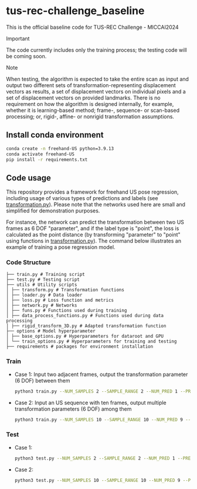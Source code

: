 # tus-rec-challenge_baseline
This is the official baseline code for TUS-REC Challenge - MICCAI2024

> [!IMPORTANT]  
> The code currently includes only the training process; the testing code will be coming soon.

> [!NOTE]  
>When testing, the algorithm is expected to take the entire scan as input and output two different sets of transformation-representing displacement vectors as results, a set of displacement vectors on individual pixels and a set of displacement vectors on provided landmarks. There is no requirement on how the algorithm is designed internally, for example, whether it is learning-based method; frame-, sequence- or scan-based processing; or, rigid-, affine- or nonrigid transformation assumptions. 

## Install conda environment
``` bash
conda create -n freehand-US python=3.9.13
conda activate freehand-US
pip install -r requirements.txt
``` 
## Code usage
This repository provides a framework for freehand US pose regression, including usage of various types of predictions and labels (see [transformation.py](https://github.com/QiLi111/tus-rec-challenge_baseline/blob/main/utils/transform.py)). Please note that the networks used here are small and simplified for demonstration purposes.

For instance, the network can predict the transformation between two US frames as 6 DOF "parameter", and if the label type is "point", the loss is calculated as the point distance (by transforming "parameter" to "point" using functions in [transformation.py](https://github.com/QiLi111/tus-rec-challenge_baseline/blob/main/utils/transform.py)). The command below illustrates an example of training a pose regression model. 

### Code Structure
```
├── train.py # Training script 
├── test.py # Testing script 
├── utils # Utility scripts 
│ ├── transform.py # Transformation functions
│ ├── loader.py # Data loader
│ ├── loss.py # Loss function and metrics
│ ├── network.py # Networks
│ ├── funs.py # Functions used during training
│ ├── data_process_functions.py # Functions used during data processing
│ ├── rigid_transform_3D.py # Adapted transformation function
├── options # Model hyperparameter 
│ ├── base_options.py # Hyperparameters for dataroot and GPU
│ └── train_options.py # Hyperparameters for training and testing
├── requirements # packages for environment installation
```

### Train
* Case 1: Input two adjacent frames, output the transformation parameter (6 DOF) between them
    ``` bash
    python3 train.py --NUM_SAMPLES 2 --SAMPLE_RANGE 2 --NUM_PRED 1 --PRED_TYPE parameter --LABEL_TYPE point --DATA_PATH Path/To/Dataset --FILENAME_CALIB Path/To/Calibration_matrix
    ``` 
* Case 2: Input an US sequence with ten frames, output multiple transformation parameters (6 DOF) among them
    ``` bash
    python3 train.py --NUM_SAMPLES 10 --SAMPLE_RANGE 10 --NUM_PRED 9 --PRED_TYPE parameter --LABEL_TYPE point --DATA_PATH Path/To/Dataset --FILENAME_CALIB Path/To/Calibration_matrix
    ```

### Test
* Case 1:
    ``` bash
    python3 test.py --NUM_SAMPLES 2 --SAMPLE_RANGE 2 --NUM_PRED 1 --PRED_TYPE parameter --LABEL_TYPE point --DATA_PATH Path/To/Dataset --FILENAME_CALIB Path/To/Calibration_matrix
    ``` 
* Case 2:
    ``` bash
    python3 test.py --NUM_SAMPLES 10 --SAMPLE_RANGE 10 --NUM_PRED 9 --PRED_TYPE parameter --LABEL_TYPE point --DATA_PATH Path/To/Dataset --FILENAME_CALIB Path/To/Calibration_matrix
    ``` 
